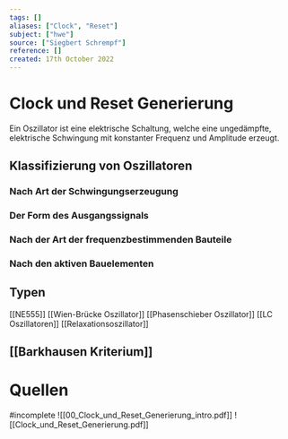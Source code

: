 ```yaml
---
tags: []
aliases: ["Clock", "Reset"]
subject: ["hwe"]
source: ["Siegbert Schrempf"]
reference: []
created: 17th October 2022
---
```


# Clock und Reset Generierung
Ein Oszillator ist eine elektrische Schaltung, welche eine ungedämpfte, elektrische Schwingung mit konstanter Frequenz und Amplitude erzeugt.

## Klassifizierung von Oszillatoren
### Nach Art der Schwingungserzeugung
### Der Form des Ausgangssignals
### Nach der Art der frequenzbestimmenden Bauteile
### Nach den aktiven Bauelementen

## Typen
[[NE555]]
[[Wien-Brücke Oszillator]]
[[Phasenschieber Oszillator]]
[[LC Oszillatoren]]
[[Relaxationsoszillator]]

## [[Barkhausen Kriterium]]

# Quellen
#incomplete 
![[00_Clock_und_Reset_Generierung_intro.pdf]]
![[Clock_und_Reset_Generierung.pdf]]